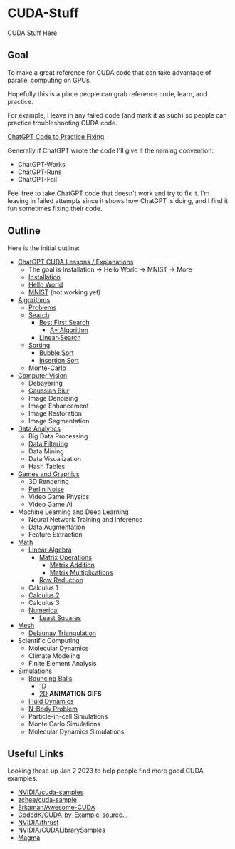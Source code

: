 # CUDA-Stuff

CUDA Stuff Here

## Goal

To make a great reference for CUDA code that can take advantage of parallel computing on GPUs.

Hopefully this is a place people can grab reference code, learn, and practice.

For example, I leave in any failed code (and mark it as such) so people can practice troubleshooting CUDA code.

[ChatGPT Code to Practice Fixing](https://github.com/Kinvert/CUDA-Stuff/search?q=filename%3A*ChatGPT-Fail)

Generally if ChatGPT wrote the code I'll give it the naming convention:
- ChatGPT-Works
- ChatGPT-Runs
- ChatGPT-Fail

Feel free to take ChatGPT code that doesn't work and try to fix it. I'm leaving in failed attempts since it shows how ChatGPT is doing, and I find it fun sometimes fixing their code.

## Outline

Here is the initial outline:

- [ChatGPT CUDA Lessons / Explanations](https://github.com/Kinvert/CUDA-Stuff/tree/master/ChatGPT-CUDA_Lessons)
  - The goal is Installation -> Hello World -> MNIST -> More
  - [Installation](https://github.com/Kinvert/CUDA-Stuff/tree/master/ChatGPT-CUDA_Lessons/000-Installation)
  - [Hello World](https://github.com/Kinvert/CUDA-Stuff/tree/master/ChatGPT-CUDA_Lessons/010-Hello-World)
  - [MNIST](https://github.com/Kinvert/CUDA-Stuff/tree/master/ChatGPT-CUDA_Lessons/500-MNIST) (not working yet)
- [Algorithms](https://github.com/Kinvert/CUDA-Stuff/tree/master/Algorithms)
  - [Problems](https://github.com/Kinvert/CUDA-Stuff/tree/master/Algorithms/Problems)
  - [Search](https://github.com/Kinvert/CUDA-Stuff/tree/master/Algorithms/Search)
    - [Best First Search](https://github.com/Kinvert/CUDA-Stuff/tree/master/Algorithms/Search/Best-First-Search)
      - [A* Algorithm](https://github.com/Kinvert/CUDA-Stuff/tree/master/Algorithms/Search/Best-First-Search/A-Star-Algorithm)
    - [Linear-Search](https://github.com/Kinvert/CUDA-Stuff/tree/master/Algorithms/Search/Linear-Search)
  - [Sorting](https://github.com/Kinvert/CUDA-Stuff/tree/master/Algorithms/Sort)
    - [Bubble Sort](https://github.com/Kinvert/CUDA-Stuff/tree/master/Algorithms/Sort/Bubble-Sort)
    - [Insertion Sort](https://github.com/Kinvert/CUDA-Stuff/tree/master/Algorithms/Sort/Insertion-Sort)
  - [Monte-Carlo](https://github.com/Kinvert/CUDA-Stuff/tree/master/Algorithms/Monte-Carlo)
- [Computer Vision](https://github.com/Kinvert/CUDA-Stuff/tree/master/Computer-Vision)
  - Debayering
  - [Gaussian Blur](https://github.com/Kinvert/CUDA-Stuff/tree/master/Computer-Vision/Gaussian-Blur)
  - Image Denoising
  - Image Enhancement
  - Image Restoration
  - Image Segmentation
- [Data Analytics](https://github.com/Kinvert/CUDA-Stuff/tree/master/Data-Analytics)
  - Big Data Processing
  - [Data Filtering](https://github.com/Kinvert/CUDA-Stuff/tree/master/Data-Analytics/Data-Filtering)
  - Data Mining
  - Data Visualization
  - Hash Tables
- [Games and Graphics](https://github.com/Kinvert/CUDA-Stuff/tree/master/Games-and-Graphics)
  - 3D Rendering
  - [Perlin Noise](https://github.com/Kinvert/CUDA-Stuff/tree/master/Games-and-Graphics/Perlin-Noise)
  - Video Game Physics
  - Video Game AI
- Machine Learning and Deep Learning
  - Neural Network Training and Inference
  - Data Augmentation
  - Feature Extraction
- [Math](https://github.com/Kinvert/CUDA-Stuff/tree/master/Math)
  - [Linear Algebra](https://github.com/Kinvert/CUDA-Stuff/tree/master/Math/Linear-Algebra)
    - [Matrix Operations](https://github.com/Kinvert/CUDA-Stuff/tree/master/ChatGPT-CUDA_Lessons/060-Matrix-Operations)
      - [Matrix Addition](https://github.com/Kinvert/CUDA-Stuff/tree/master/ChatGPT-CUDA_Lessons/060-Matrix-Operations/061-Matrix-Addition)
      - [Matrix Multiplications](https://github.com/Kinvert/CUDA-Stuff/tree/master/ChatGPT-CUDA_Lessons/060-Matrix-Operations/066-Matrix-Multiplication)
    - [Row Reduction](https://github.com/Kinvert/CUDA-Stuff/tree/master/Math/Linear-Algebra/Row-Reduction)
  - Calculus 1
  - [Calculus 2](https://github.com/Kinvert/CUDA-Stuff/tree/master/Math/Calculus-2)
  - Calculus 3
  - [Numerical](https://github.com/Kinvert/CUDA-Stuff/tree/master/Math/Numerical)
    - [Least Squares](https://github.com/Kinvert/CUDA-Stuff/tree/master/Math/Numerical/Least-Squares)
- [Mesh](https://github.com/Kinvert/CUDA-Stuff/tree/master/Mesh)
  - [Delaunay Triangulation](https://github.com/Kinvert/CUDA-Stuff/tree/master/Mesh/Delaunay-Triangulation)
- Scientific Computing
  - Molecular Dynamics
  - Climate Modeling
  - Finite Element Analysis
- [Simulations](https://github.com/Kinvert/CUDA-Stuff/tree/master/Simulations)
  - [Bouncing Balls](https://github.com/Kinvert/CUDA-Stuff/tree/master/Simulations/Bouncing-Balls)
    - [1D](https://github.com/Kinvert/CUDA-Stuff/tree/master/Simulations/Bouncing-Balls/1D)
    - [2D](https://github.com/Kinvert/CUDA-Stuff/tree/master/Simulations/Bouncing-Balls/2D) **ANIMATION GIFS**
  - [Fluid Dynamics](https://github.com/Kinvert/CUDA-Stuff/tree/master/Simulations/Fluid-Dynamics)
  - [N-Body Problem](https://github.com/Kinvert/CUDA-Stuff/tree/master/Simulations/N-Body-Problem)
  - Particle-in-cell Simulations
  - Monte Carlo Simulations
  - Molecular Dynamics Simulations
  
## Useful Links

Looking these up Jan 2 2023 to help people find more good CUDA examples.

- [NVIDIA/cuda-samples](https://github.com/NVIDIA/cuda-samples/tree/master/Samples)
- [zchee/cuda-sample](https://github.com/zchee/cuda-sample)
- [Erkaman/Awesome-CUDA](https://github.com/Erkaman/Awesome-CUDA)
- [CodedK/CUDA-by-Example-source...](https://github.com/CodedK/CUDA-by-Example-source-code-for-the-book-s-examples-)
- [NVIDIA/thrust](https://github.com/NVIDIA/thrust)
- [NVIDIA/CUDALibrarySamples](https://github.com/NVIDIA/CUDALibrarySamples)
- [Magma](https://github.com/CEED/MAGMA)
